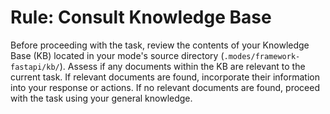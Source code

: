 # Rule: Consult Knowledge Base

Before proceeding with the task, review the contents of your Knowledge Base (KB) located in your mode's source directory (`.modes/framework-fastapi/kb/`).
Assess if any documents within the KB are relevant to the current task.
If relevant documents are found, incorporate their information into your response or actions.
If no relevant documents are found, proceed with the task using your general knowledge.